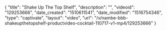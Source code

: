 {
    "title": "Shake Up The Top Shelf",
    "description": "",
    "videoid": "129253666",
    "date_created": "1510611541",
    "date_modified": "1516754346",
    "type": "captivate",
    "layout": "video",
    "url": "\/v\/nambe-bbb-shakeupthetopshelf-productvideo-cocktail-110717-v1-mp4\/129253666"
}